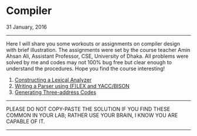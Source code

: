 # Compiler  

31 January, 2016

------

Here I will share you  some workouts or assignments on compiler design with brief illustration.  The assignments were set by the course teacher Amin Ahsan Ali,  Assistant Professor, CSE, University of Dhaka. All problems were solved  by me and codes may not 100% bug free but clear enough to understand the  procedures. Hope you find the course interesting!

1. [Constructing a Lexical Analyzer](https://rawgit.com/sayef/tech/master/blog/compiler/lexical-analyzer.html)
2. [Writing a Parser using (F)LEX and YACC/BISON](https://rawgit.com/sayef/tech/master/blog/compiler/writing-a-parser-using-flex-and-yaccbison.html)
3. [Generating Three-address Codes ](https://rawgit.com/sayef/tech/master/blog/compiler/generating-three-address-codes.html)

------

PLEASE DO NOT COPY-PASTE THE SOLUTION IF YOU FIND THESE COMMON IN YOUR LAB; RATHER USE YOUR BRAIN, I KNOW YOU ARE CAPABLE OF IT.

------


